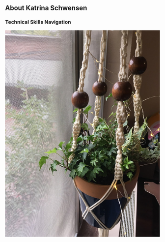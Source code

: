 ## About Katrina Schwensen

### Technical Skills Navigation

![Plants](signal-2021-04-04-193002_006.jpeg)

